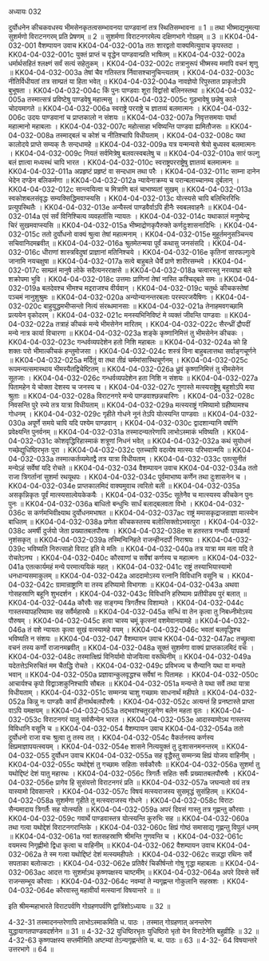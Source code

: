 अध्यायः 032

दुर्योधनेन कीचकवधस्य भीमसेनकृतत्वसम्भावनया पाण्डवानां तत्र स्थितिसम्भावना ॥ 1 ॥ तथा भीष्माद्यनुमत्या सुशर्मणो विराटनगरम् प्रति प्रेषणम् ॥ 2 ॥ सुशर्मणा विराटनगरमेत्य दक्षिणभागे गोग्रहम् ॥ 3 ॥
KK04-04-032-001	वैशम्पायन उवाच 
KK04-04-032-001a	ततः शारद्वतो वाक्यमित्युवाच कृपस्तदा ।
KK04-04-032-001c	युक्तं प्राप्तं च वृद्धेन पाण्डवान्प्रति भाषितम् ॥ 
KK04-04-032-002a	धर्मार्थसहितं श्लक्ष्णं सर्वं सत्यं सहेतुकम् ।
KK04-04-032-002c	तत्रानुरूपं भीष्मस्य ममापि वचनं शृणु ॥ 
KK04-04-032-003a	तेषां चैव गतिस्तत्र र्निवासश्चानुचिन्त्यताम् ।
KK04-04-032-003c	नीतिर्विधीयतां तत्र साम्प्रतं या हिता भवेत् ॥ 
KK04-04-032-004a	नावज्ञेयो रिपुस्तात प्राकृतोऽपि बुभूषता ।
KK04-04-032-004c	किं पुनः पाण्डवाः शूरा विद्वांसो बलिनस्तथा ॥
KK04-04-032-005a	तस्मात्सत्रं प्रविष्टेषु पाण्डवेषु महात्मसु ।
KK04-04-032-005c	गूढभावेषु छन्नेषु काले चोदयमागते ॥
KK04-04-032-006a	स्वराष्ट्रे परराष्ट्रे च ज्ञातव्यं बलमात्मनः ।
KK04-04-032-006c	उदयः पाण्डवानां च प्राप्तकालो न संशयः ॥
KK04-04-032-007a	निवृत्तसमयाः पार्था महात्मानो महाबलाः ।
KK04-04-032-007c	महोत्साहा भविष्यन्ति पाण्डवा ह्यमितौजसः ॥ 
KK04-04-032-008a	तस्माद्बलं च कोशं च नीतिश्चापि विधीयताम् ।
KK04-04-032-008c	यथा कालोदये प्राप्ते सम्यक् तैः सन्दधामहे ॥
KK04-04-032-009a	यत्र यन्मन्यसे श्रेयो बुध्यस्व बलमात्मनः ।
KK04-04-032-009c	नियतं सर्वमित्रेषु बलवत्स्वबलेषु च ॥ 
KK04-04-032-010a	सारं फल्गु बलं ज्ञात्वा मध्यस्थं चापि भारत ।
KK04-04-032-010c	स्वराष्ट्रपरराष्ट्रेषु ज्ञातव्यं बलमात्मनः ॥ 
KK04-04-032-011a	अप्रहृष्टं प्रहृष्टं वा सन्दधाम तथा परैः ।
KK04-04-032-011c	साम्ना दानेन भेदेन दण्डेन बलिकर्मणा ॥ 
KK04-04-032-012a	न्यायेनाक्रम्य च परान्बलाच्चानम्य दुर्बलान् ।
KK04-04-032-012c	सान्त्वयित्वा च मित्राणि बलं चाभाष्यतां सुखम् ॥ 
KK04-04-032-013a	स्वकोशबलसंवृद्धः सम्यक्सिद्धिमवाप्स्यसि ।
KK04-04-032-013c	योत्स्यसे चापि बलिभिररिभिः प्रत्युपस्थितैः ।
KK04-04-032-013e	अन्यैस्त्वं पाण्डवैर्वाऽपि हीनैः स्वबलवाहनैः ॥ 
KK04-04-032-014a	एवं सर्वं विनिश्चित्य व्यवहर्तासि न्यायतः ।
KK04-04-032-014c	यथाकालं मनुष्येन्द्र चिरं सुखमवाप्स्यसि ॥ 
KK04-04-032-015a	भीष्माद्रोणकृपैरुक्ते कर्णदुःशासनादिभिः ।
KK04-04-032-015c	ततो दुर्योधनो वाक्यं श्रुत्वा तेषां महात्मनाम् ।
KK04-04-032-015e	मुहूर्तमनुसञ्चिन्त्य सचिवानिदमब्रवीत् ॥
KK04-04-032-016a	श्रुतमेतन्मया पूर्वं कथासु जनसंसदि ।
KK04-04-032-016c	धीराणां शास्त्रविदुषां प्राज्ञानां मतिनिश्चये ।
KK04-04-032-016e	कृतिनां सारफल्गुत्वे जानामि नयचक्षुषा ॥ 
KK04-04-032-017a	सत्वे बाहुबले धैर्ये प्राणे शारीरसम्भवे ।
KK04-04-032-017c	साम्प्रतं मानुषे लोके सदैत्यनरराक्षसे ॥
KK04-04-032-018a	चत्वारस्तु नरव्याघ्रा बले शक्रोपमा भुवि ।
KK04-04-032-018c	उत्तमाः प्राणिनां तेषां नास्ति कश्चिद्बले समः ॥ 
KK04-04-032-019a	बलदेवश्च भीमश्च मद्रराजश्च वीर्यवान् ।
KK04-04-032-019c	चतुर्थः कीचकस्तेषां पञ्चमं नानुशुश्रुमः ॥ 
KK04-04-032-020a	अन्योन्यानन्तरबलाः परस्परजयैषिणः ।
KK04-04-032-020c	बाहुयुद्धमभीप्सन्तो नित्यं संरब्धमानसाः ॥ 
KK04-04-032-021a	तेनाहमवगच्छामि प्रत्ययेन वृकोदरम् ।
KK04-04-032-021c	मनस्यभिनिविष्टं मे व्यक्तं जीवन्ति पाण्डवाः ॥ 
KK04-04-032-022a	तत्राहं कीचकं मन्ये भीमसेनेन मारितम् ।
KK04-04-032-022c	सैरन्ध्रीं द्रौपदीं मन्ये नात्र कार्या विचारणा ॥ 
KK04-04-032-023a	शङ्के कृष्णानिमित्तं तु भीमसेनेन कीचकः ।
KK04-04-032-023c	गन्धर्वव्यपदेशेन हतो निशि महाबलः ॥ 
KK04-04-032-024a	को हि शक्तः परो भीमात्कीचकं हन्तुमोजसा ।
KK04-04-032-024c	शस्त्रं विना बाहुबलात्तथा सर्वाङ्गचूर्णने ॥
KK04-04-032-025a	मर्दितुं वा तथा तीव्रं चर्ममांसास्थिचूर्णनम् ।
KK04-04-032-025c	रूपमन्यत्समास्थाय भीमस्यैतद्विचेष्टितम् ॥ 
KK04-04-032-026a	ध्रुवं कृष्णानिमित्तं तु भीमसेनेन सूतजाः ।
KK04-04-032-026c	गन्धर्वव्यपदेशेन हता निशि न संशयः ॥ 
KK04-04-032-027a	पितामहेन ये चोक्ता देशस्य च जनस्य च ।
KK04-04-032-027c	गुणास्ते मत्स्यराष्ट्रेषु बहुशोऽपि मया श्रुताः ॥ 
KK04-04-032-028a	विराटनगरे मन्ये पाण्डवाश्छन्नचारिणः ।
KK04-04-032-028c	निवसन्ति पुरे रम्ये तत्र यात्रा विधीयताम् ॥
KK04-04-032-029a	मत्स्यराष्ट्रं गमिष्यामो ग्रहीष्यामश्च गोधनम् ।
KK04-04-032-029c	गृहीते गोधने नूनं तेऽपि योत्स्यन्ति पाण्डवाः ॥
KK04-04-032-030a	अपूर्णे समये चापि यदि पश्येम पाण्डवान् ।
KK04-04-032-030c	द्वादशान्यानि वर्षाणि प्रवेक्ष्यन्ति पुनर्वनम् ॥ 
KK04-04-032-031a	तस्मादन्यतरेणापि लाभोऽस्माकं भविष्यति ।
KK04-04-032-031c	कोशवृद्धिरिहास्माकं शत्रूणां निधनं भवेत् ॥ 
KK04-04-032-032a	कथं सुयोधनं गच्छेद्युधिष्ठिरभृतः पुरा ।
KK04-04-032-032c	एतच्चापि वदत्येष मात्स्यः परिभवान्मयि ॥ 
KK04-04-032-033a	तस्मात्कर्तव्यमेतद्वै तत्र यात्रा विधीयताम् ।
KK04-04-032-033c	एतत्सुनीतं मन्येऽहं सर्वेषां यदि रोचते ॥ 
KK04-04-032-034	वैशम्पायन उवाच 
KK04-04-032-034a	ततो राजा त्रिगर्तानां सुशर्मा रथयूथपः ।
KK04-04-032-034c	पूर्वमाभाष्य कर्णेन तथा दुःशासनेन च ।
KK04-04-032-034e	प्राप्तकालमिदं वाक्यमुवाच त्वरितो बली ॥ 
KK04-04-032-035a	असकृन्निकृतः पूर्वं मात्स्यसाल्वेयकेकयैः ।
KK04-04-032-035c	सूतेनैव च मात्स्यस्य कीचकेन पुनः पुनः ॥ 
KK04-04-032-036a	बाधितो बन्धुभिः सार्धं बलाद्बलवता विभो ।
KK04-04-032-036c	स कर्णमभिवीक्ष्याथ दुर्योधनमभाषत ॥ 
KK04-04-032-037ac	राष्ट्रं ममासकृद्राजन्राज्ञा मात्स्येन बाधितम् ॥ 
KK04-04-032-038a	प्रणेता कीचकस्तस्य बलोत्सिक्तोऽभवत्पुरा ।
KK04-04-032-038c	अमर्षी दुर्जयो जेता प्रख्यातबलपौरुषः ।
KK04-04-032-038e	स हतस्तत्र गन्धर्वैः पापकर्मा नृशंसकृत् ॥ 
KK04-04-032-039a	तस्मिन्विनिहते राजन्हीनदर्पो निराश्रयः ।
KK04-04-032-039c	भविष्यति निरुत्साहो विराट इति मे मतिः ॥ 
KK04-04-032-040a	तत्र यात्रा मम मता यदि ते रोचतेऽनघ ।
KK04-04-032-040c	कौरवाणां च सर्वेषां कर्णस्य च महात्मनः ॥ 
KK04-04-032-041a	एतत्कार्यमहं मन्ये परमात्ययिकं महत् ।
KK04-04-032-041c	राष्ट्रं तस्याभियास्यामो धनधान्यसमाकुलम् ॥ 
KK04-04-032-042a	आददामोऽस्य रत्नानि विविधानि वसूनि च ।
KK04-04-032-042c	ग्रामान्राष्ट्राणि वा तस्य हरिष्यामो विभागशः ॥ 
KK04-04-032-043a	अथवा गोसहस्राणि बहूनि शुभदर्शन ।
KK04-04-032-043c	विविधानि हरिष्यामः प्रतीपीड्य पुरं बलात् ॥ 
KK04-04-032-044a	कौरवैः सह सङ्गम्य त्रिगर्तैश्च विशाम्पते ।
KK04-04-032-044c	गास्तस्यापहरिष्यामः सह सर्वैर्महारथैः ॥ 
KK04-04-032-045a	सन्धिं वा तेन कृत्वा तु निबध्नीमोऽस्य पौरुषम् ।
KK04-04-032-045c	हत्वा चास्य चमूं कृत्स्नां वशमेवानयामहे ॥
KK04-04-032-046a	तं वशे न्यायतः कृत्वा सुखं वत्स्यामहे वयम् ।
KK04-04-032-046c	भवतां बलवृद्धिश्च भविष्यति न संशयः ॥ 
KK04-04-032-047	वैशम्पायन उवाच 
KK04-04-032-047ac	तच्छ्रुत्वा वचनं तस्य कर्णो राजानमब्रवीत् ॥ 
KK04-04-032-048a	सूक्तं सुशर्मणा वाक्यं प्राप्तकालमिदं वचः ।
KK04-04-032-048c	तस्मात्क्षिप्रं विनिर्यामो योजयित्वा वरूथिनीम् ॥ 
KK04-04-032-049a	यदेतत्तेऽभिरुचितं मम चैतद्धि रोचते ।
KK04-04-032-049c	प्रविभज्य च सैन्यानि यथा वा मन्यते भवान् ॥
KK04-04-032-050a	प्रज्ञावान्कुलवृद्धश्च सर्वेषां नः पितामहः ।
KK04-04-032-050c	आचार्यश्च कृपो विद्वाञ्शकुनिश्चापि सौबलः ॥
KK04-04-032-051a	मन्यन्ते ते यथा सर्वे तथा यात्रा विधीयताम् ।
KK04-04-032-051c	सम्मन्त्र्य चाशु गच्छामः साधनार्थं महीपते ॥ 
KK04-04-032-052a	किन्नु नः पाण्डवैः कार्यं हीनार्थबलपौरुषैः ।
KK04-04-032-052c	अत्यन्तं हि प्रनष्टास्ते प्राप्ता वाऽपि यमक्षयम् ॥ 
KK04-04-032-053a	तद्भवांश्चतुरङ्गेण बलेन महता वृतः ।
KK04-04-032-053c	विराटनगरं यातु सर्वसैन्येन भारत ।
KK04-04-032-053e	आदास्यामोऽथ गास्तस्य विविधानि वसूनि च ॥ 
KK04-04-032-054	वैशम्पायन उवाच 
KK04-04-032-054a	ततो दुर्योधनो राजा वचः श्रुत्वा तु तस्य तत् ।
KK04-04-032-054c	वैकर्तनस्य कर्णस्य क्षिप्रमाज्ञापयत्स्वयम् ।
KK04-04-032-054e	शासने नित्ययुक्तं तु दुःशासनमनन्तरम् ॥
KK04-04-032-055	दुर्योधन उवाच 
KK04-04-032-055a	सह वृद्धैस्तु सम्मन्त्र्य क्षिप्रं योजय वाहिनीम् ।
KK04-04-032-055c	यथोद्देशं तु गच्छामः सहिताः सर्वकौरवैः ॥ 
KK04-04-032-056a	सुशर्मा तु यथोद्दिष्टं देशं यातु महारथः ।
KK04-04-032-056c	त्रिगर्तैः सहितः सर्वैः प्रख्यातबलपौरुषैः ।
KK04-04-032-056e	प्रागेव हि सुसंयत्तो विराटनगरं प्रति ॥ 
KK04-04-032-057a	जघन्यतो वयं तत्र यास्यामो दिवसान्तरे ।
KK04-04-032-057c	विषयं मत्स्यराजस्य सुसमृद्धं सुसंहितम् ॥ 
KK04-04-032-058a	सुशर्मणा गृहीते तु मत्स्यराजस्य गोधने ।
KK04-04-032-058c	विराटः सैन्यमादाय त्रिगर्तैः सह योत्स्यति ॥ 
KK04-04-032-059a	अपरं दिवसं गास्तु तत्र गृह्णन्तु कौरवाः ।
KK04-04-032-059c	गवार्थे पाण्डवास्तत्र योत्स्यन्ति कुरुभिः सह ॥
KK04-04-032-060a	तथा गत्वा यथोद्देशं विराटनगरान्तिके ।
KK04-04-032-060c	क्षिप्रं गोष्ठं समासाद्य गृह्णन्तु विपुलं धनम् ॥ 
KK04-04-032-061a	गवां शतसहस्राणि श्रीमन्ति गुणवन्ति च ।
KK04-04-032-061c	वयमस्य निगृह्णीमो द्विधा कृत्वा च वाहिनीम् ॥
KK04-04-032-062	वैशम्पायन उवाच 
KK04-04-032-062a	ते स्म गत्वा यथोद्दिष्टं देशं मत्स्यमहीपतेः ।
KK04-04-032-062c	सन्नद्धा रथिनः सर्वे सपताका बलोत्कटाः ।
KK04-04-032-062e	प्रतिवैरं चिकीर्षन्तो गोषु गृद्धा महाबलाः ॥ 
KK04-04-032-063ac	आदत्त गाः सुशर्माऽथ कृष्णपक्षस्य चाष्टमीम् ॥
KK04-04-032-064a	अपरे दिवसे सर्वे राजन्सम्भूय कौरवाः ।
KK04-04-032-064c	नवम्यां ते न्यगृह्णन्त गोकुलानि सहस्रशः ।
KK04-04-032-064e	कौरवास्तु महावीर्या मत्स्यानां विषयान्तरे ॥ ॥

इति श्रीमन्महाभारते विराटपर्वणि गोग्रहणपर्वणि द्वात्रिंशोऽध्यायः ॥ 32 ॥

4-32-31 तस्मादनन्तरेणापि लाभोऽस्माकमिति ध. पाठः । तस्मात् गोग्रहणात् अनन्तरेण युद्धायागतपाण्डवदर्शनेन ॥ 31 ॥ 4-32-32 युधिष्ठिरभृतः युधिष्ठिरो भृतो येन विराटेनेति बहुव्रीहिः ॥ 32 ॥ 4-32-63 कृष्णपक्षस्य सप्तमीमिति अष्टम्यां तेऽन्यगृह्णन्तेति च. थ. पाठः ॥ 63 ॥ 4-32- 64 विषयान्तरे उत्तरभागे ॥ 64 ॥
